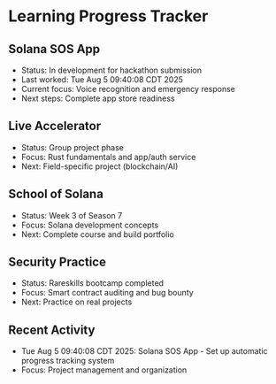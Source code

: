 # Learning Progress Tracker

## Solana SOS App
- Status: In development for hackathon submission
- Last worked: Tue Aug  5 09:40:08 CDT 2025
- Current focus: Voice recognition and emergency response
- Next steps: Complete app store readiness

## Live Accelerator
- Status: Group project phase
- Focus: Rust fundamentals and app/auth service
- Next: Field-specific project (blockchain/AI)

## School of Solana
- Status: Week 3 of Season 7
- Focus: Solana development concepts
- Next: Complete course and build portfolio

## Security Practice
- Status: Rareskills bootcamp completed
- Focus: Smart contract auditing and bug bounty
- Next: Practice on real projects

## Recent Activity
- Tue Aug  5 09:40:08 CDT 2025: Solana SOS App - Set up automatic progress tracking system
- Focus: Project management and organization
